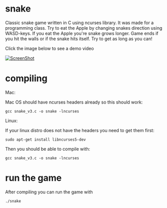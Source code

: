 # snake

Classic snake game written in C using ncurses library. It was made for a programming class.
Try to eat the Apple by changing snakes direction using WASD-keys. If you eat the Apple you're snake grows longer. 
Game ends if you hit the walls or if the snake hits itself. Try to get as long as you can!

Click the image below to see a demo video

[![ScreenShot](http://img.youtube.com/vi/adk_jzfPVnA/0.jpg)](https://youtu.be/adk_jzfPVnA)

# compiling

Mac:

Mac OS should have ncurses headers already so this should work:
```
gcc snake_v3.c -o snake -lncurses
```

Linux:

If your linux distro does not have the headers you need to get them first:
```
sudo apt-get install libncurses5-dev
```
Then you should be able to compile with:
```
gcc snake_v3.c -o snake -lncurses
```

# run the game
After compiling you can run the game with
```
./snake
```

